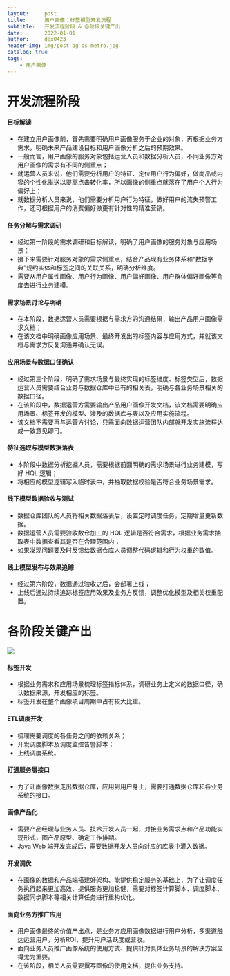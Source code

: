 ```yaml
---
layout:     post
title:      用户画像：标签模型开发流程
subtitle:   开发流程阶段 & 各阶段关键产出
date:       2022-01-01
author:     dex0423
header-img: img/post-bg-os-metro.jpg
catalog: true
tags:
    - 用户画像
---
```



# 开发流程阶段

#### 目标解读

- 在建立用户画像前，首先需要明确用户画像服务于企业的对象，再根据业务方需求，明确未来产品建设目标和用户画像分析之后的预期效果。
- 一般而言，用户画像的服务对象包括运营人员和数据分析人员，不同业务方对用户画像的需求有不同的侧重点；
- 就运营人员来说，他们需要分析用户的特征、定位用户行为偏好，做商品或内容的个性化推送以提高点击转化率，所以画像的侧重点就落在了用户个人行为偏好上；
- 就数据分析人员来说，他们需要分析用户行为特征，做好用户的流失预警工作，还可根据用户的消费偏好做更有针对性的精准营销。

#### 任务分解与需求调研

- 经过第一阶段的需求调研和目标解读，明确了用户画像的服务对象与应用场景；
- 接下来需要针对服务对象的需求侧重点，结合产品现有业务体系和“数据字典”规约实体和标签之间的关联关系，明确分析维度。
- 需要从用户属性画像、用户行为画像、用户偏好画像、用户群体偏好画像等角度去进行业务建模。

#### 需求场景讨论与明确

- 在本阶段，数据运营人员需要根据与需求方的沟通结果，输出产品用户画像需求文档；
- 在该文档中明确画像应用场景、最终开发出的标签内容与应用方式，并就该文档与需求方反复沟通并确认无误。

#### 应用场景与数据口径确认

- 经过第三个阶段，明确了需求场景与最终实现的标签维度、标签类型后，数据运营人员需要结合业务与数据仓库中已有的相关表，明确与各业务场景相关的数据口径。
- 在该阶段中，数据运营方需要输出产品用户画像开发文档，该文档需要明确应用场景、标签开发的模型、涉及的数据库与表以及应用实施流程。
- 该文档不需要再与运营方讨论，只需面向数据运营团队内部就开发实施流程达成一致意见即可。

#### 特征选取与模型数据落表

- 本阶段中数据分析挖掘人员，需要根据前面明确的需求场景进行业务建模，写好 HQL 逻辑；
- 将相应的模型逻辑写入临时表中，并抽取数据校验是否符合业务场景需求。

#### 线下模型数据验收与测试

- 数据仓库团队的人员将相关数据落表后，设置定时调度任务，定期增量更新数据。
- 数据运营人员需要验收数仓加工的 HQL 逻辑是否符合需求，根据业务需求抽取表中数据查看其是否在合理范围内；
- 如果发现问题要及时反馈给数据仓库人员调整代码逻辑和行为权重的数值。

#### 线上模型发布与效果追踪

- 经过第六阶段，数据通过验收之后，会部署上线；
- 上线后通过持续追踪标签应用效果及业务方反馈，调整优化模型及相关权重配置。


# 各阶段关键产出

  ![]({{site.baseurl}}/img-post/用户画像-33.png)

#### 标签开发

- 根据业务需求和应用场景梳理标签指标体系，调研业务上定义的数据口径，确认数据来源，开发相应的标签。
- 标签开发在整个画像项目周期中占有较大比重。

#### ETL调度开发

- 梳理需要调度的各任务之间的依赖关系；
- 开发调度脚本及调度监控告警脚本；
- 上线调度系统。

#### 打通服务层接口

- 为了让画像数据走出数据仓库，应用到用户身上，需要打通数据仓库和各业务系统的接口。

#### 画像产品化

- 需要产品经理与业务人员、技术开发人员一起，对接业务需求点和产品功能实现形式，画产品原型、确定工作排期。
- Java Web 端开发完成后，需要数据开发人员向对应的库表中灌入数据。 

#### 开发调优

- 在画像的数据和产品端搭建好架构、能提供稳定服务的基础上，为了让调度任务执行起来更加高效、提供服务更加稳健，需要对标签计算脚本、调度脚本、数据同步脚本等相关计算任务进行重构优化。

#### 面向业务方推广应用

- 用户画像最终的价值产出点，是业务方应用画像数据进行用户分析，多渠道触达运营用户，分析ROI，提升用户活跃度或营收。
- 面向业务人员推广画像系统的使用方式、提供针对具体业务场景的解决方案显得尤为重要。
- 在该阶段，相关人员需要撰写画像的使用文档，提供业务支持。

